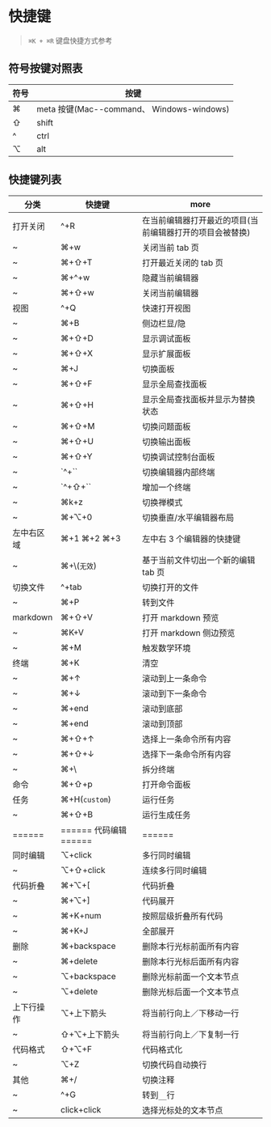 # 快捷键

> `⌘K + ⌘R` 键盘快捷方式参考

## 符号按键对照表

| 符号 | 按键                                      |
| ---- | ----------------------------------------- |
| ⌘    | meta 按键(Mac--command、 Windows-windows) |
| ⇧    | shift                                     |
| ^    | ctrl                                      |
| ⌥    | alt                                       |

## 快捷键列表

| 分类       | 快捷键                 | more                                                     |
| ---------- | ---------------------- | -------------------------------------------------------- |
| 打开关闭   | ^+R                    | 在当前编辑器打开最近的项目(当前编辑器打开的项目会被替换) |
| ~          | ⌘+w                    | 关闭当前 tab 页                                          |
| ~          | ⌘+⇧+T                  | 打开最近关闭的 tab 页                                    |
| ~          | ⌘+^+w                  | 隐藏当前编辑器                                           |
| ~          | ⌘+⇧+w                  | 关闭当前编辑器                                           |
| 视图       | ^+Q                    | 快速打开视图                                             |
| ~          | ⌘+B                    | 侧边栏显/隐                                              |
| ~          | ⌘+⇧+D                  | 显示调试面板                                             |
| ~          | ⌘+⇧+X                  | 显示扩展面板                                             |
| ~          | ⌘+J                    | 切换面板                                                 |
| ~          | ⌘+⇧+F                  | 显示全局查找面板                                         |
| ~          | ⌘+⇧+H                  | 显示全局查找面板并显示为替换状态                         |
| ~          | ⌘+⇧+M                  | 切换问题面板                                             |
| ~          | ⌘+⇧+U                  | 切换输出面板                                             |
| ~          | ⌘+⇧+Y                  | 切换调试控制台面板                                       |
| ~          | `^+``                  | 切换编辑器内部终端                                       |
| ~          | `^+⇧+``                | 增加一个终端                                             |
| ~          | ⌘k+z                   | 切换禅模式                                               |
| ~          | ⌘+⌥+0                  | 切换垂直/水平编辑器布局                                  |
| 左中右区域 | ⌘+1 ⌘+2 ⌘+3            | 左中右 3 个编辑器的快捷键                                |
| ~          | ⌘+\\(`无效`)           | 基于当前文件切出一个新的编辑 tab 页                      |
| 切换文件   | ^+tab                  | 切换打开的文件                                           |
| ~          | ⌘+P                    | 转到文件                                                 |
| markdown   | ⌘+⇧+V                  | 打开 markdown 预览                                       |
| ~          | ⌘K+V                   | 打开 markdown 侧边预览                                   |
| ~          | ⌘+M                    | 触发数学环境                                             |
| 终端       | ⌘+K                    | 清空                                                     |
| ~          | ⌘+↑                    | 滚动到上一条命令                                         |
| ~          | ⌘+↓                    | 滚动到下一条命令                                         |
| ~          | ⌘+end                  | 滚动到底部                                               |
| ~          | ⌘+end                  | 滚动到顶部                                               |
| ~          | ⌘+⇧+↑                  | 选择上一条命令所有内容                                   |
| ~          | ⌘+⇧+↓                  | 选择下一条命令所有内容                                   |
| ~          | ⌘+\\                   | 拆分终端                                                 |
| 命令       | ⌘+⇧+p                  | 打开命令面板                                             |
| 任务       | ⌘+H(`custom`)          | 运行任务                                                 |
| ~          | ⌘+⇧+B                  | 运行生成任务                                             |
| ======     | ====== 代码编辑 ====== | ======                                                   |
| 同时编辑   | ⌥+click                | 多行同时编辑                                             |
| ~          | ⌥+⇧+click              | 连续多行同时编辑                                         |
| 代码折叠   | ⌘+⌥+[                  | 代码折叠                                                 |
| ~          | ⌘+⌥+]                  | 代码展开                                                 |
| ~          | ⌘+K+num                | 按照层级折叠所有代码                                     |
| ~          | ⌘+K+J                  | 全部展开                                                 |
| 删除       | ⌘+backspace            | 删除本行光标前面所有内容                                 |
| ~          | ⌘+delete               | 删除本行光标后面所有内容                                 |
| ~          | ⌥+backspace            | 删除光标前面一个文本节点                                 |
| ~          | ⌥+delete               | 删除光标后面一个文本节点                                 |
| 上下行操作 | ⌥+上下箭头             | 将当前行向上／下移动一行                                 |
| ~          | ⇧+⌥+上下箭头           | 将当前行向上／下复制一行                                 |
| 代码格式   | ⇧+⌥+F                  | 代码格式化                                               |
| ~          | ⌥+Z                    | 切换代码自动换行                                         |
| 其他       | ⌘+/                    | 切换注释                                                 |
| ~          | ^+G                    | 转到`__`行                                               |
| ~          | click+click            | 选择光标处的文本节点                                     |

